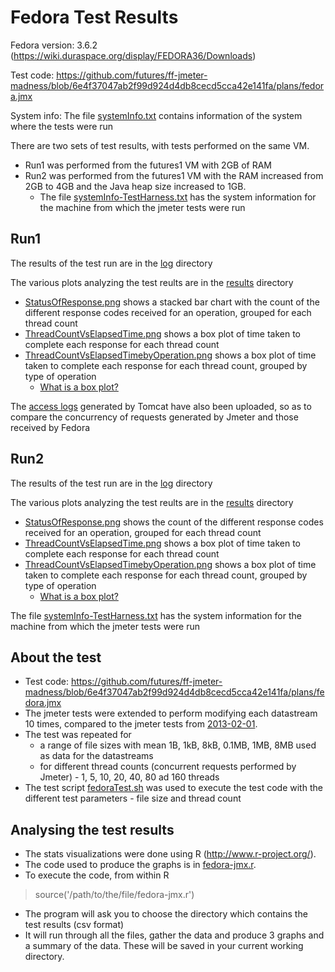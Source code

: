 Fedora Test Results
=====================
Fedora version: 3.6.2 (https://wiki.duraspace.org/display/FEDORA36/Downloads)  

Test code: https://github.com/futures/ff-jmeter-madness/blob/6e4f37047ab2f99d924d4db8cecd5cca42e141fa/plans/fedora.jmx

System info: The file [systemInfo.txt](/2013-02-10-FedoraTests/systemInfo.txt/) contains information of the system where the tests were run 

There are two sets of test results, with tests performed on the same VM. 
 * Run1 was performed from the futures1 VM with 2GB of RAM
 * Run2 was performed from the futures1 VM with the RAM increased from 2GB to 4GB and the Java heap size increased to 1GB. 
   * The file [systemInfo-TestHarness.txt](/2013-02-10-FedoraTests/run2/systemInfo-TestHarness.txt) has the system information for the machine from which the jmeter tests were run


Run1
-----
The results of the test run are in the [log](/2013-02-10-FedoraTests/run1/log/) directory  

The various plots analyzing the test reults are in the [results](/2013-02-10-FedoraTests/run1/results/) directory  
 * [StatusOfResponse.png](/2013-02-10-FedoraTests/run1/results/StatusOfResponse.png) shows a stacked bar chart with the count of the different response codes received for an operation, grouped for each thread count
 * [ThreadCountVsElapsedTime.png](/2013-02-10-FedoraTests/run1/results/ThreadCountVsElapsedTime.png) shows a box plot of time taken to complete each response for each thread count
 * [ThreadCountVsElapsedTimebyOperation.png](/2013-02-10-FedoraTests/run1/results/ThreadCountVsElapsedTimebyOperation.png) shows a box plot of time taken to complete each response for each thread count, grouped by type of operation
   * [What is a box plot?](http://en.wikipedia.org/wiki/Box_plot)

The [access logs](/2013-02-10-FedoraTests/run1/access-log) generated by Tomcat have also been uploaded, so as to compare the concurrency of requests generated by Jmeter and those received by Fedora


Run2
-----
The results of the test run are in the [log](/2013-02-10-FedoraTests/run2/log/) directory  

The various plots analyzing the test reults are in the [results](/2013-02-10-FedoraTests/run2/results/) directory  
 * [StatusOfResponse.png](/2013-02-10-FedoraTests/run2/results/StatusOfResponse.png) shows the count of the different response codes received for an operation, grouped for each thread count
 * [ThreadCountVsElapsedTime.png](/2013-02-10-FedoraTests/run2/results/ThreadCountVsElapsedTime.png) shows a box plot of time taken to complete each response for each thread count
 * [ThreadCountVsElapsedTimebyOperation.png](/2013-02-10-FedoraTests/run2/results/ThreadCountVsElapsedTimebyOperation.png) shows a box plot of time taken to complete each response for each thread count, grouped by type of operation
   * [What is a box plot?](http://en.wikipedia.org/wiki/Box_plot)

The file [systemInfo-TestHarness.txt](/2013-02-10-FedoraTests/run2/systemInfo-TestHarness.txt) has the system information for the machine from which the jmeter tests were run

About the test
--------------
 * Test code: https://github.com/futures/ff-jmeter-madness/blob/6e4f37047ab2f99d924d4db8cecd5cca42e141fa/plans/fedora.jmx
 * The jmeter tests were extended to perform modifying each datastream 10 times, compared to the jmeter tests from [2013-02-01](/2013-02-01-FedoraTests/).
 * The test was repeated for 
    * a range of file sizes with mean 1B, 1kB, 8kB, 0.1MB, 1MB, 8MB used as data for the datastreams 
    * for different thread counts (concurrent requests performed by Jmeter) - 1, 5, 10, 20, 40, 80 ad 160 threads
 * The test script [fedoraTest.sh](/2013-02-10-FedoraTests/fedoraTest.sh) was used to execute the test code with the different test parameters - file size and thread count


Analysing the test results
-----------------------
 * The stats visualizations were done using R (http://www.r-project.org/). 
 * The code used to produce the graphs is in [fedora-jmx.r](/2013-02-10-FedoraTests/fedora-jmx.r).
 * To execute the code, from within R
 > source('/path/to/the/file/fedora-jmx.r')
   * The program will ask you to choose the directory which contains the test results (csv format)
   * It will run through all the files, gather the data and produce 3 graphs and a summary of the data. These will be saved in your current working directory.


